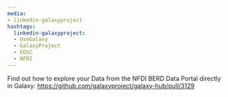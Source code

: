 ```yaml
---
media:
- linkedin-galaxyproject
hashtags:
  linkedin-galaxyproject:
  - UseGalaxy
  - GalaxyProject
  - EOSC
  - NFDI
---
```

Find out how to explore your Data from the NFDI BERD Data Portal directly in Galaxy: https://github.com/galaxyproject/galaxy-hub/pull/3129
